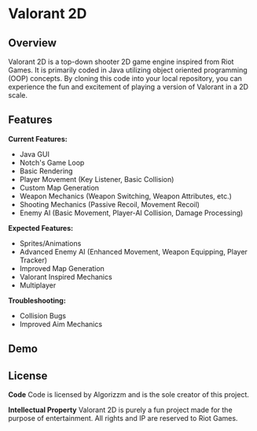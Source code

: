 # Valorant 2D

## Overview

Valorant 2D is a top-down shooter 2D game engine inspired from Riot Games. It is primarily coded in Java utilizing object oriented programming (OOP) concepts. By cloning this code into your local repository, you can experience the fun and excitement of playing a version of Valorant in a 2D scale.

## Features

__Current Features:__
* Java GUI
* Notch's Game Loop
* Basic Rendering
* Player Movement (Key Listener, Basic Collision)
* Custom Map Generation
* Weapon Mechanics (Weapon Switching, Weapon Attributes, etc.)
* Shooting Mechanics (Passive Recoil, Movement Recoil)
* Enemy AI (Basic Movement, Player-AI Collision, Damage Processing)

__Expected Features:__
* Sprites/Animations
* Advanced Enemy AI (Enhanced Movement, Weapon Equipping, Player Tracker)
* Improved Map Generation
* Valorant Inspired Mechanics
* Multiplayer 

__Troubleshooting:__
- Collision Bugs
- Improved Aim Mechanics

## Demo



## License

__Code__
Code is licensed by Algorizzm and is the sole creator of this project.

__Intellectual Property__
Valorant 2D is purely a fun project made for the purpose of entertainment. All rights and IP are reserved to Riot Games.
